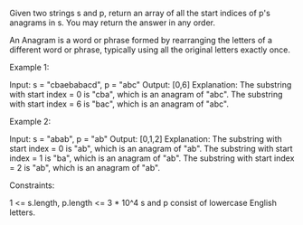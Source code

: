 Given two strings s and p, return an array of all the start indices of p's
anagrams in s. You may return the answer in any order.

An Anagram is a word or phrase formed by rearranging the letters of a
different word or phrase, typically using all the original letters exactly
once.


Example 1:


Input: s = "cbaebabacd", p = "abc"
Output: [0,6]
Explanation:
The substring with start index = 0 is "cba", which is an anagram of "abc".
The substring with start index = 6 is "bac", which is an anagram of "abc".


Example 2:


Input: s = "abab", p = "ab"
Output: [0,1,2]
Explanation:
The substring with start index = 0 is "ab", which is an anagram of "ab".
The substring with start index = 1 is "ba", which is an anagram of "ab".
The substring with start index = 2 is "ab", which is an anagram of "ab".



Constraints:


1 <= s.length, p.length <= 3 * 10^4
s and p consist of lowercase English letters.




